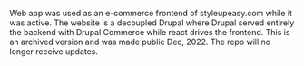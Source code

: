 Web app was used as an e-commerce frontend of styleupeasy.com while it was active.
The website is a decoupled Drupal where Drupal served entirely the backend with Drupal Commerce
while react drives the frontend.
This is an archived version and was made public Dec, 2022.
The repo will no longer receive updates.
